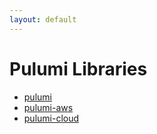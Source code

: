 ```yaml
---
layout: default
---
```


# Pulumi Libraries

- [pulumi](/libraries/pulumi)
- [pulumi-aws](/libraries/pulumi-aws)
- [pulumi-cloud](/libraries/pulumi-cloud)
